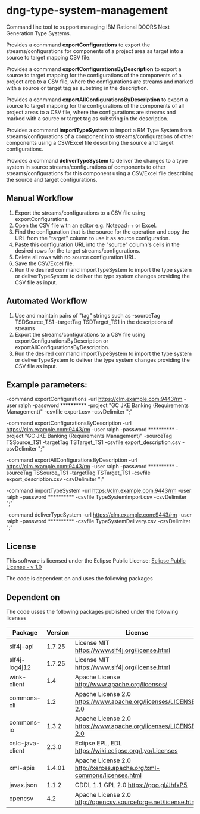# dng-type-system-management

Command line tool to support managing IBM Rational DOORS Next Generation Type Systems.

Provides a conmmand **exportConfigurations** to export the streams/configurations for components of a project area as target into a source to target mapping CSV file.

Provides a conmmand **exportConfigurationsByDescription** to export a source to target mapping for the configurations of the components of a project area to a CSV file, where the configurations are streams and marked with a source or target tag as substring in the description.

Provides a conmmand **exportAllConfigurationsByDescription** to export a source to target mapping for the configurations of the components of all project areas to a CSV file, where the configurations are streams and marked with a source or target tag as substring in the description.

Provides a command **importTypeSystem** to import a RM Type System from streams/configurations of a component into streams/configurations of other components using a CSV/Excel file describing the source and target configurations.

Provides a command **deliverTypeSystem** to deliver the changes to a type system in source streams/configurations of components to other streams/configurations for this component using a CSV/Excel file describing the source and target configurations.

## Manual Workflow

1. Export the streams/configurations to a CSV file using exportConfigurations.
2. Open the CSV file with an editor e.g. Notepad++ or Excel.
3. Find the configuration that is the source for the operation and copy the URL from the "target" column to use it as source configuration.
4. Paste this configuration URL into the "source" column's cells in the desired rows for the target streams/configurations. 
5. Delete all rows with no source configuration URL.
6. Save the CSV/Excel file.                                                                              
7. Run the desired command importTypeSystem to import the type system or deliverTypeSystem to deliver the type system changes providing the CSV file as input.

## Automated Workflow

1. Use and maintain pairs of "tag" strings such as -sourceTag TSDSource_TS1 -targetTag TSDTarget_TS1 in the descriptions of streams
2. Export the streams/configurations to a CSV file using exportConfigurationsByDescription or exportAllConfigurationsByDescription.
3. Run the desired command importTypeSystem to import the type system or deliverTypeSystem to deliver the type system changes providing the CSV file as input.

## Example parameters:

-command exportConfigurations -url https://clm.example.com:9443/rm -user ralph -password ********** -project "GC JKE Banking (Requirements Management)" -csvfile export.csv -csvDelimiter ";"

-command exportConfigurationsByDescription -url https://clm.example.com:9443/rm -user ralph -password ********** -project "GC JKE Banking (Requirements Management)" -sourceTag TSSource_TS1 -targetTag TSTarget_TS1 -csvfile export_description.csv -csvDelimiter ";"

-command exportAllConfigurationsByDescription -url https://clm.example.com:9443/rm -user ralph -password ********** -sourceTag TSSource_TS1 -targetTag TSTarget_TS1 -csvfile export_description.csv -csvDelimiter ";"

-command importTypeSystem -url https://clm.example.com:9443/rm -user ralph -password ********** -csvfile TypeSystemImport.csv -csvDelimiter ";"

-command deliverTypeSystem -url https://clm.example.com:9443/rm -user ralph -password ********** -csvfile TypeSystemDelivery.csv -csvDelimiter ";"

## License
This software is licensed under the Eclipse Public License: [Eclipse Public License - v 1.0](com.ibm.rm.typemanagement/LICENSE.html)

The code is dependent on and uses the following packages

## Dependent on 
The code usses the following packages published under the following licenses

| Package          | Version      | License                                                         |
|------------------|--------------|-----------------------------------------------------------------|
| slf4j-api        | 1.7.25       | License MIT https://www.slf4j.org/license.html |
| slf4j-log4j12    | 1.7.25	      | License MIT https://www.slf4j.org/license.html |
| wink-client      | 1.4	        | Apache License http://www.apache.org/licenses/ |
| commons-cli      | 1.2	        | Apache License 2.0 https://www.apache.org/licenses/LICENSE-2.0 |
| commons-io       | 1.3.2        | Apache License 2.0 https://www.apache.org/licenses/LICENSE-2.0 |
| oslc-java-client | 2.3.0        | Eclipse EPL, EDL https://wiki.eclipse.org/Lyo/Licenses |
| xml-apis         | 1.4.01	      | Apache License 2.0 http://xerces.apache.org/xml-commons/licenses.html |
| javax.json       | 1.1.2	      | CDDL 1.1 GPL 2.0 https://goo.gl/JhfxP5 |
| opencsv          | 4.2          | Apache License 2.0 http://opencsv.sourceforge.net/license.html |

